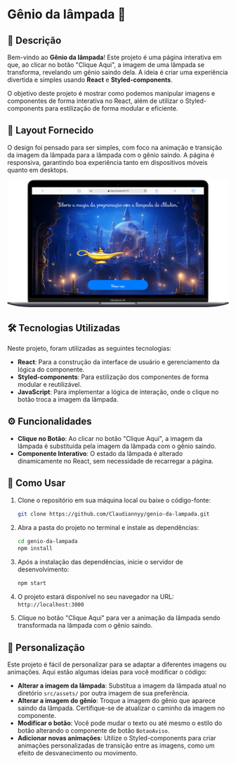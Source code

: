 # Gênio da lâmpada 🧞

## 📜 Descrição

Bem-vindo ao **Gênio da lâmpada**! Este projeto é uma página interativa em que, ao clicar no botão "Clique Aqui", a imagem de uma lâmpada se transforma, revelando um gênio saindo dela. A ideia é criar uma experiência divertida e simples usando **React** e **Styled-components**.

O objetivo deste projeto é mostrar como podemos manipular imagens e componentes de forma interativa no React, além de utilizar o Styled-components para estilização de forma modular e eficiente.

## 🎨 Layout Fornecido

O design foi pensado para ser simples, com foco na animação e transição da imagem da lâmpada para a lâmpada com o gênio saindo. A página é responsiva, garantindo boa experiência tanto em dispositivos móveis quanto em desktops.

![Imagem do layout](./src/assets/layout.png)

## 🛠️ Tecnologias Utilizadas

Neste projeto, foram utilizadas as seguintes tecnologias:

- **React**: Para a construção da interface de usuário e gerenciamento da lógica do componente.
- **Styled-components**: Para estilização dos componentes de forma modular e reutilizável.
- **JavaScript**: Para implementar a lógica de interação, onde o clique no botão troca a imagem da lâmpada.

## ⚙️ Funcionalidades

- **Clique no Botão**: Ao clicar no botão "Clique Aqui", a imagem da lâmpada é substituída pela imagem da lâmpada com o gênio saindo.
- **Componente Interativo**: O estado da lâmpada é alterado dinamicamente no React, sem necessidade de recarregar a página.

## 📱 Como Usar

1. Clone o repositório em sua máquina local ou baixe o código-fonte:

   ```bash
   git clone https://github.com/Claudiannyy/genio-da-lampada.git
   ```

2. Abra a pasta do projeto no terminal e instale as dependências:

   ```bash
   cd genio-da-lampada
   npm install
   ```

3. Após a instalação das dependências, inicie o servidor de desenvolvimento:

   ```bash
   npm start
   ```

4. O projeto estará disponível no seu navegador na URL: `http://localhost:3000`

5. Clique no botão "Clique Aqui" para ver a animação da lâmpada sendo transformada na lâmpada com o gênio saindo.

## 🔧 Personalização

Este projeto é fácil de personalizar para se adaptar a diferentes imagens ou animações. Aqui estão algumas ideias para você modificar o código:

- **Alterar a imagem da lâmpada**: Substitua a imagem da lâmpada atual no diretório `src/assets/` por outra imagem de sua preferência.
- **Alterar a imagem do gênio**: Troque a imagem do gênio que aparece saindo da lâmpada. Certifique-se de atualizar o caminho da imagem no componente.
- **Modificar o botão**: Você pode mudar o texto ou até mesmo o estilo do botão alterando o componente de botão `BotaoAviso`.
- **Adicionar novas animações**: Utilize o Styled-components para criar animações personalizadas de transição entre as imagens, como um efeito de desvanecimento ou movimento.
